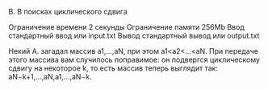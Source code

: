 B. В поисках циклического сдвига

Ограничение времени	2 секунды
Ограничение памяти	256Mb
Ввод	стандартный ввод или input.txt
Вывод	стандартный вывод или output.txt

Некий А. загадал массив a1,…,aN, при этом a1<a2<…<aN. При передаче этого массива вам случилось поправимое: он подвергся циклическому сдвигу на некоторое k, то есть массив теперь выглядит так: aN−k+1,…,aN,a1,…,aN−k.